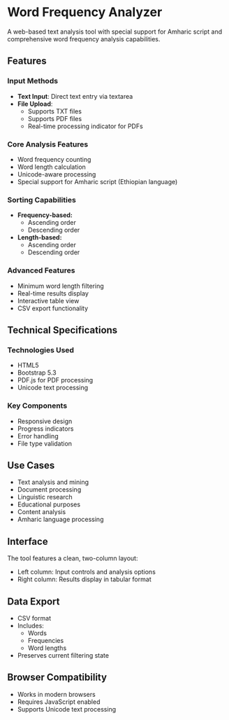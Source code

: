 

# Word Frequency Analyzer

A web-based text analysis tool with special support for Amharic script and comprehensive word frequency analysis capabilities.

## Features

### Input Methods
- **Text Input**: Direct text entry via textarea
- **File Upload**: 
  - Supports TXT files
  - Supports PDF files
  - Real-time processing indicator for PDFs

### Core Analysis Features
- Word frequency counting
- Word length calculation
- Unicode-aware processing
- Special support for Amharic script (Ethiopian language)

### Sorting Capabilities
- **Frequency-based:**
  - Ascending order
  - Descending order
- **Length-based:**
  - Ascending order
  - Descending order

### Advanced Features
- Minimum word length filtering
- Real-time results display
- Interactive table view
- CSV export functionality

## Technical Specifications

### Technologies Used
- HTML5
- Bootstrap 5.3
- PDF.js for PDF processing
- Unicode text processing

### Key Components
- Responsive design
- Progress indicators
- Error handling
- File type validation

## Use Cases
- Text analysis and mining
- Document processing
- Linguistic research
- Educational purposes
- Content analysis
- Amharic language processing

## Interface
The tool features a clean, two-column layout:
- Left column: Input controls and analysis options
- Right column: Results display in tabular format

## Data Export
- CSV format
- Includes:
  - Words
  - Frequencies
  - Word lengths
- Preserves current filtering state

## Browser Compatibility
- Works in modern browsers
- Requires JavaScript enabled
- Supports Unicode text processing
